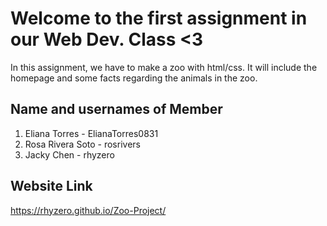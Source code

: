 # Welcome to the first assignment in our Web Dev. Class <3

In this assignment, we have to make a zoo with html/css. It will include the homepage and some facts regarding the animals in the zoo.

## Name and usernames of Member
1) Eliana Torres - ElianaTorres0831
2) Rosa Rivera Soto - rosrivers 
3) Jacky Chen - rhyzero

## Website Link
https://rhyzero.github.io/Zoo-Project/
